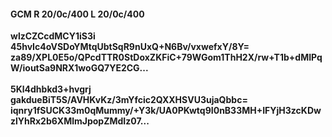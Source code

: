 #### GCM R 20/0c/400 L 20/0c/400
**wlzCZCcdMCY1iS3i**<br/>**45hvIc4oVSDoYMtqUbtSqR9nUxQ+N6Bv/vxwefxY/8Y=**<br/>**za89/XPL0E5o/QPcdTTR0StDoxZKFiC+79WGom1ThH2X/rw+T1b+dMIPqW/ioutSa9NRX1woGQ7YE2CG...**<br/><br/>
**5Kl4dhbkd3+hvgrj**<br/>**gakdueBiT5S/AVHKvKz/3mYfcic2QXXHSVU3ujaQbbc=**<br/>**iqnry1fSUCK33m0qMummy/+Y3k/UA0PKwtq9I0nB33MH+IFYjH3zcKDwzlYhRx2b6XMlmJpopZMdIz07...**